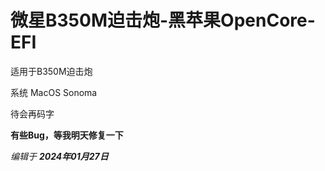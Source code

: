 # 微星B350M迫击炮-黑苹果OpenCore-EFI

适用于B350M迫击炮

系统 MacOS Sonoma

待会再码字

**有些Bug，等我明天修复一下**

*编辑于 **2024年01月27日***